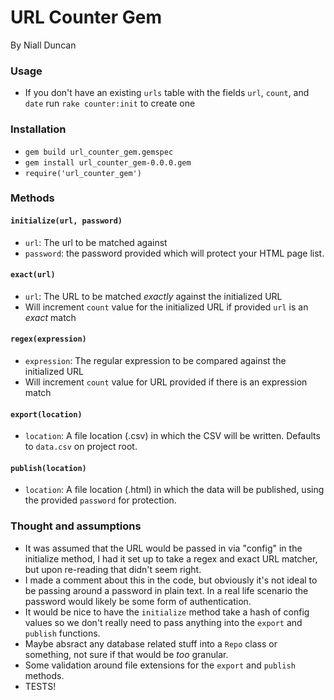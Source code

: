 # URL Counter Gem
By Niall Duncan

### Usage
- If you don't have an existing `urls` table with the fields `url`, `count`, and `date` run `rake counter:init` to create one

### Installation
- `gem build url_counter_gem.gemspec`
- `gem install url_counter_gem-0.0.0.gem`
- `require('url_counter_gem')`

### Methods

#### `initialize(url, password)`
- `url`: The url to be matched against
- `password`: the password provided which will protect your HTML page list.

#### `exact(url)`
- `url`: The URL to be matched _exactly_ against the initialized URL
- Will increment `count` value for the initialized URL if provided `url` is an _exact_ match

#### `regex(expression)`
- `expression`: The regular expression to be compared against the initialized URL
- Will increment `count` value for URL provided if there is an expression match

#### `export(location)`
- `location`: A file location (.csv) in which the CSV will be written. Defaults to `data.csv` on project root.

#### `publish(location)`
- `location`: A file location (.html) in which the data will be published, using the provided `password` for protection.

### Thought and assumptions
- It was assumed that the URL would be passed in via "config" in the initialize method, I had it set up to take a regex and exact URL matcher, but upon re-reading that didn't seem right.
- I made a comment about this in the code, but obviously it's not ideal to be passing around a password in plain text. In a real life scenario the password would likely be some form of authentication.
- It would be nice to have the `initialize` method take a hash of config values so we don't really need to pass anything into the `export` and `publish` functions.
- Maybe absract any database related stuff into a `Repo` class or something, not sure if that would be _too_ granular.
- Some validation around file extensions for the `export` and `publish` methods.
- TESTS!
